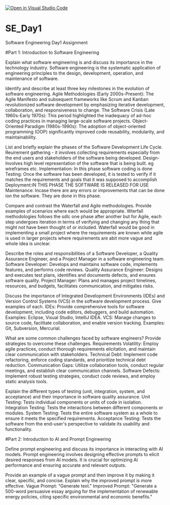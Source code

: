 [![Open in Visual Studio Code](https://classroom.github.com/assets/open-in-vscode-2e0aaae1b6195c2367325f4f02e2d04e9abb55f0b24a779b69b11b9e10269abc.svg)](https://classroom.github.com/online_ide?assignment_repo_id=18368331&assignment_repo_type=AssignmentRepo)
# SE_Day1
Software Engineering Day1 Assignment

#Part 1: Introduction to Software Engineering

Explain what software engineering is and discuss its importance in the technology industry.
Software engineering is the systematic application of engineering principles to the design, development, operation, and maintenance of software. 

Identify and describe at least three key milestones in the evolution of software engineering.
Agile Methodologies (Early 2000s-Present): The Agile Manifesto and subsequent frameworks like Scrum and Kanban revolutionized software development by emphasizing iterative development, collaboration, and responsiveness to change.
The Software Crisis (Late 1960s-Early 1970s): This period highlighted the inadequacy of ad-hoc coding practices in managing large-scale software projects.
Object-Oriented Paradigm (1980s-1990s): The adoption of object-oriented programming (OOP) significantly improved code reusability, modularity, and maintainability.

List and briefly explain the phases of the Software Development Life Cycle.
Reuirement gathering - it involves collecting requirements especially from the end users and stakeholders of the software being developed.
Design- Involves high level representation of the software that is being built. eg wireframes etc.
Implementation: In this phase software coding is done
Testing: Once the software has been developed, it is tested to verify if it matches the requirements and goals that it was supposed to accomplish
Deployment:iN THIS PHASE THE SOFTWARE IS RELEASED FOR USE 
Maintenance: Incase there are any errors or improvements that can be done ion the software. They are done in this phase.

Compare and contrast the Waterfall and Agile methodologies. Provide examples of scenarios where each would be appropriate.
Wterfall methodologies follows the sdlc one phase after another but for Agile, each step undergoes iteration in terms of verifying and changing any thing that might not have been thought of or included. Waterfall would be good in implementing a small project where the requirements are known while agile is used in larger projects where requirements are abit more vague and whole idea is unclear.

Describe the roles and responsibilities of a Software Developer, a Quality Assurance Engineer, and a Project Manager in a software engineering team.
Software Developer: Develops and maintains software code, implements features, and performs code reviews.
Quality Assurance Engineer: Designs and executes test plans, identifies and documents defects, and ensures software quality.
Project Manager: Plans and manages project timelines, resources, and budgets, facilitates communication, and mitigates risks.

Discuss the importance of Integrated Development Environments (IDEs) and Version Control Systems (VCS) in the software development process. Give examples of each.
IDEs: Provide comprehensive tools for software development, including code editors, debuggers, and build automation. Examples: Eclipse, Visual Studio, IntelliJ IDEA.
VCS: Manage changes to source code, facilitate collaboration, and enable version tracking. Examples: Git, Subversion, Mercurial.

What are some common challenges faced by software engineers? Provide strategies to overcome these challenges.
Requirements Volatility: Employ agile practices, conduct thorough requirements elicitation, and maintain clear communication with stakeholders.
Technical Debt: Implement code refactoring, enforce coding standards, and prioritize technical debt reduction.
Communication Gaps: Utilize collaboration tools, conduct regular meetings, and establish clear communication channels.
Software Defects: Implement robust testing strategies, conduct code reviews, and employ static analysis tools.

Explain the different types of testing (unit, integration, system, and acceptance) and their importance in software quality assurance.
Unit Testing: Tests individual components or units of code in isolation.
Integration Testing: Tests the interactions between different components or modules.
System Testing: Tests the entire software system as a whole to ensure it meets the specified requirements.
Acceptance Testing: Tests the software from the end-user's perspective to validate its usability and functionality.

#Part 2: Introduction to AI and Prompt Engineering

Define prompt engineering and discuss its importance in interacting with AI models.
Prompt engineering involves designing effective prompts to elicit desired responses from AI models. It is crucial for optimizing AI performance and ensuring accurate and relevant outputs.

Provide an example of a vague prompt and then improve it by making it clear, specific, and concise. Explain why the improved prompt is more effective.
Vague Prompt: "Generate text."
Improved Prompt: "Generate a 500-word persuasive essay arguing for the implementation of renewable energy policies, citing specific environmental and economic benefits."
